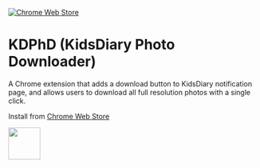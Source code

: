 [![Chrome Web Store](https://img.shields.io/chrome-web-store/v/fkoafemebeiieojgecjfnhnhbcfgnlji?color=success&style=flat-square)](https://chrome.google.com/webstore/detail/kidsdiary-photo-downloade/fkoafemebeiieojgecjfnhnhbcfgnlji?hl=en)

# KDPhD (KidsDiary Photo Downloader)


A Chrome extension that adds a download button to KidsDiary notification page, and allows users to download all full resolution photos with a single click.

Install from [Chrome Web Store](https://chrome.google.com/webstore/detail/kidsdiary-photo-downloade/fkoafemebeiieojgecjfnhnhbcfgnlji?hl=en)

[<img src="https://user-images.githubusercontent.com/1180083/131767157-d291d444-160e-4da3-8a80-bb670f193e11.png" width=64>](https://chrome.google.com/webstore/detail/kidsdiary-photo-downloade/fkoafemebeiieojgecjfnhnhbcfgnlji?hl=en)